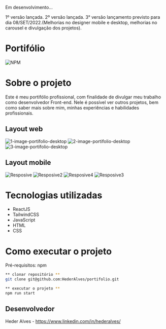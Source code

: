 Em desenvolvimento... 

1º versão lançada.
2º versão lançada.
3° versão lançamento previsto para dia 08/SET/2022.(Melhorias no designer mobile e desktop, melhorias no carousel e divulgação dos projetos).

# Portifólio
![NPM](https://img.shields.io/npm/l/react)

# Sobre o projeto

Este é meu portifólio profissional, com finalidade de divulgar meu trabalho como desenvolvedor Front-end. 
Nele é possível ver outros projetos, bem como saber mais sobre mim, minhas experiências e habilidades profissionais.

## Layout web
![1-image-portifolio-desktop](https://user-images.githubusercontent.com/83372052/186732931-0c8f1b47-8f47-4c64-83f8-c1c8902a0750.jpg)
![2-image-portifolio-desktop](https://user-images.githubusercontent.com/83372052/186732935-1ba2dcff-ee44-4cbc-b581-fb517e65148e.jpg)
![3-image-portifolio-desktop](https://user-images.githubusercontent.com/83372052/186732938-f4184a8c-d98c-464f-8afc-a49d5760999b.jpg)

## Layout mobile
![Resposive](https://user-images.githubusercontent.com/83372052/188477416-57ab4267-940b-43fb-8157-24f1d353a7b2.jpg)
![Resposive2](https://user-images.githubusercontent.com/83372052/188477424-26419cb8-37bf-4351-b2a4-61e145b63c4b.jpg)
![Resposive4](https://user-images.githubusercontent.com/83372052/188477876-012541a6-ab9c-48bf-aa54-140671846cb6.jpg)
![Resposive3](https://user-images.githubusercontent.com/83372052/188477428-5222abd8-b40d-4777-8e9b-68ec7c08244e.jpg)


# Tecnologias utilizadas

- ReactJS
- TailwindCSS
- JavaScript
- HTML
- CSS

# Como executar o projeto

Pré-requisitos: npm

```bash
** clonar repositório **
git clone git@github.com:HederAlves/portifolio.git

** executar o projeto **
npm run start
```

## Desenvolvedor

Heder Alves - 
https://www.linkedin.com/in/hederalves/
